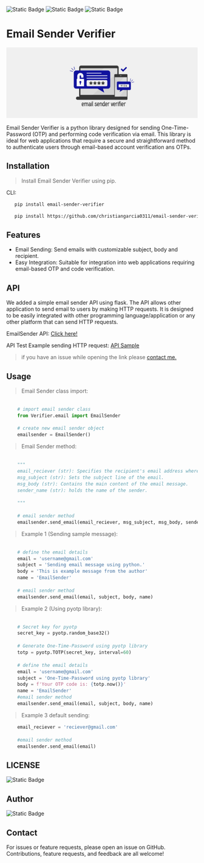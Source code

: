 ![Static Badge](https://img.shields.io/badge/pypi-v.2.2.0-blue?style=for-the-badge) 
![Static Badge](https://img.shields.io/badge/smtplib-v.3.12.4-green?style=for-the-badge&link=https%3A%2F%2Fdocs.python.org%2F3%2Flibrary%2Fsmtplib.html)
![Static Badge](https://img.shields.io/badge/email-v.4.0.2-brown?style=for-the-badge&link=https%3A%2F%2Fdocs.python.org%2F3%2Flibrary%2Femail.html)


# Email Sender Verifier
![logo](images/logo.jpg)

Email Sender  Verifier is a python library designed for sending One-Time-Password (OTP) and performing code verification via email. This library is ideal for web applications that require a secure and straightforward method to authenticate users through email-based account verification ans OTPs.

## Installation
> Install Email Sender Verifier using pip.

CLI:

```bash
   pip install email-sender-verifier
```

```bash
   pip install https://github.com/christiangarcia0311/email-sender-verifier/raw/main/dist/email_sender_verifier-2.2.0.tar.gz
```

## Features

- Email Sending: Send emails with customizable subject, body and recipient.
- Easy Integration: Suitable for integration into web applications requiring email-based OTP and code verification.

## API

We added a simple email sender API using flask. The API allows other application to send email to users by making HTTP requests. It is designed to be easily integrated with other programming language/application or any other platform that can send HTTP requests.


EmailSender API: [Click here!](http://emailsender000.pythonanywhere.com/)

API Test Example sending HTTP request: [API Sample](https://github.com/christiangarcia0311/email-sender-verifier/raw/main/APITest/EmailSender_API.js)

> if you have an issue while opening the link please [contact me.](mailto:emailsender880@gmail.com)


## Usage

> Email Sender class import:

```python
    
    # import email sender class
    from Verifier.email import EmailSender
    
    # create new email sender object
    emailsender = EmailSender()

```

> Email Sender method:

```python

    """
    email_reciever (str): Specifies the recipient's email address where the email will be sent.
    msg_subject (str): Sets the subject line of the email.
    msg_body (str): Contains the main content of the email message.
    sender_name (str): holds the name of the sender.
    
    """
    
    # email sender method
    emailsender.send_email(email_reciever, msg_subject, msg_body, sender_name)

```


> Example 1 (Sending sample message):

```python
    
    # define the email details 
    email = 'username@gmail.com'
    subject = 'Sending email message using python.'
    body = 'This is example message from the author'
    name = 'EmailSender'
    
    # email sender method
    emailsender.send_email(email, subject, body, name)

```

> Example 2 (Using pyotp library):

```python
    
    # Secret key for pyotp
    secret_key = pyotp.random_base32()
    
    # Generate One-Time-Password using pyotp library
    totp = pyotp.TOTP(secret_key, interval=60)
    
    # define the email details
    email = 'username@gmail.com'
    subject = 'One-Time-Password using pyotp library'
    body = f'Your OTP code is: {totp.now()}'
    name = 'EmailSender'
    #email sender method
    emailsender.send_email(email, subject, body, name)

```

> Example 3 default sending:

```python
    email_reciever = 'reciever@gmail.com'
    
    #email sender method
    emailsender.send_email(email)
```


## LICENSE

![Static Badge](https://img.shields.io/badge/MIT-License-blue?style=for-the-badge&link=https%3A%2F%2Fraw.githubusercontent.com%2Fchristiangarcia0311%2Femail-sender-verification%2Fmain%2FLICENSE)

## Author

<img alt="Static Badge" src="https://img.shields.io/badge/Christian-Garcia-orange?style=for-the-badge&logo=github">

## Contact

For issues or feature requests, please open an issue on GitHub. Contributions, feature requests, and feedback are all welcome!




